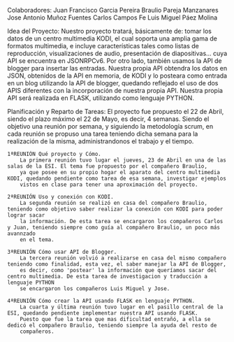 Colaboradores:
    Juan Francisco Garcia Pereira
    Braulio Pareja Manzanares
    Jose Antonio Muñoz Fuentes
    Carlos Campos Fe
    Luis Miguel Páez Molina
    
Idea del Proyecto:
    Nuestro proyecto tratará, básicamente de:  tomar los datos de un centro multimedia KODI, el cual soporta una amplia gama de formatos multimedia, e incluye
    características tales como listas de reproducción, visualizaciones de audio, presentación de diapositivas... cuya API se encuentra en JSONRPCv6.
    Por otro lado, también usamos la API de blogger para insertar las entradas.
    Nuestra propia API obtendra los datos en JSON, obtenidos de la API en memoria, de KODI y lo posteara como entrada en un blog utilizando la API de blogger,
    quedando reflejado el uso de dos APIS diferentes con la incorporación de nuestra propia API.
    Nuestra propia API será realizada en FLASK, utilizando como lenguaje PYTHON.
    
Planificación y Reparto de Tareas:
    El proyecto fue propuesto el 22 de Abril, siendo el plazo máximo el 22 de Mayo, es decir, 4 semanas. Siendo el objetivo una reunión por semana, 
    y siguiendo la metodología scrum, en cada reunión se propuso una tarea teniendo dicha semana para la realización de la misma, administrandonos 
    el trabajo y el tiempo.
    
    1ªREUNIÓN Qué proyecto y Cómo.
        La primera reunión tuvo lugar el jueves, 23 de Abril en una de las salas de la ESI. El tema fue propuesto por el compañero Braulio,
        ya que posee en su propio hogar el aparato del centro multimedia KODI, quedando pendiente como tarea de esa semana, investigar ejemplos
        vistos en clase para tener una aproximación del proyecto.
        
    2ªREUNIÓN Uso y conexión con KODI.
        La segunda reunión se realizó en casa del compañero Braulio, teniendo como objetivo saber realizar la conexión con KODI para poder lograr sacar 
        la información. De esta tarea se encargaron los compañeros Carlos y Juan, teniendo siempre como guía al compañero Braulio, un poco más avannzado
        en el tema.
        
    3ªREUNIÓN Cómo usar API de Blogger.
        La tercera reunión volvió a realizarse en casa del mismo compañero teniendo como finalidad, esta vez, el saber manejar la API de Blogger,
        es decir, como 'postear' la información que queríamos sacar del centro multimedia. De esta tarea de investigacion y traducción a lenguaje PYTHON
        se encargaron los compañeros Luis Miguel y Jose.
        
    4ªREUNIÓN Cómo crear la API usando FLASK en lenguaje PYTHON.
        La cuarta y última reunión tuvo lugar en el pasillo central de la ESI, quedando pendiente implementar nuestra API usando FLASK.
        Puesto que fue la tarea que mas dificultad entrañó, a ella se dedicó el compañero Braulio, teniendo siempre la ayuda del resto de
        compañeros.

    
    
